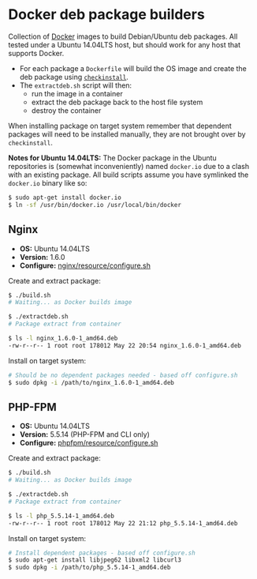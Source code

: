 # Docker deb package builders
Collection of [Docker](https://www.docker.io/) images to build Debian/Ubuntu deb packages. All tested under a Ubuntu 14.04LTS host, but should work for any host that supports Docker.

- For each package a `Dockerfile` will build the OS image and create the deb package using [`checkinstall`](https://help.ubuntu.com/community/CheckInstall).
- The `extractdeb.sh` script will then:
	- run the image in a container
	- extract the deb package back to the host file system
	- destroy the container

When installing package on target system remember that dependent packages will need to be installed manually, they are not brought over by `checkinstall`.

**Notes for Ubuntu 14.04LTS:** The Docker package in the Ubuntu repositories is (somewhat inconveniently) named `docker.io` due to a clash with an existing package. All build scripts assume you have symlinked the `docker.io` binary like so:

```sh
$ sudo apt-get install docker.io
$ ln -sf /usr/bin/docker.io /usr/local/bin/docker
```

## Nginx
- **OS:** Ubuntu 14.04LTS
- **Version:** 1.6.0
- **Configure:** [nginx/resource/configure.sh](nginx/resource/configure.sh)

Create and extract package:
```sh
$ ./build.sh
# Waiting... as Docker builds image

$ ./extractdeb.sh
# Package extract from container

$ ls -l nginx_1.6.0-1_amd64.deb
-rw-r--r-- 1 root root 178012 May 22 20:54 nginx_1.6.0-1_amd64.deb
```

Install on target system:
```sh
# Should be no dependent packages needed - based off configure.sh
$ sudo dpkg -i /path/to/nginx_1.6.0-1_amd64.deb
```

## PHP-FPM
- **OS:** Ubuntu 14.04LTS
- **Version:** 5.5.14 (PHP-FPM and CLI only)
- **Configure:** [phpfpm/resource/configure.sh](phpfpm/resource/configure.sh)

Create and extract package:
```sh
$ ./build.sh
# Waiting... as Docker builds image

$ ./extractdeb.sh
# Package extract from container

$ ls -l php_5.5.14-1_amd64.deb
-rw-r--r-- 1 root root 178012 May 22 21:12 php_5.5.14-1_amd64.deb
```

Install on target system:
```sh
# Install dependent packages - based off configure.sh
$ sudo apt-get install libjpeg62 libxml2 libcurl3
$ sudo dpkg -i /path/to/php_5.5.14-1_amd64.deb
```
